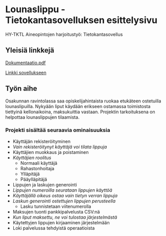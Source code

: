 # Lounaslippu - Tietokantasovelluksen esittelysivu

HY-TKTL Aineopintojen harjoitustyö: Tietokantasovellus

## Yleisiä linkkejä


[Dokumentaatio.pdf](doc/dokumentaatio.pdf)

[Linkki sovellukseen](http://ppkostam.users.cs.helsinki.fi/lounaslippu/)


## Työn aihe

Osakunnan ravintolassa saa opiskelijahintaista ruokaa etukäteen ostetuilla lounaslipuilla.
Nykyään liput käydään erikseen ostamassa toimistosta tiettyinä kellonaikoina, maksukuittia vastaan.
Projektin tarkoituksena on helpottaa lounaslippujen tilaamista.

### Projekti sisältää seuraavia ominaisuuksia

- Käyttäjän rekisteröityminen
 - *Vain rekisteröitynyt käyttäjä voi tilata lippuja*
- Käyttäjien muokkaus ja poistaminen
 - *Käyttäjien roolitus*
    - Normaali käyttäjä
    - Rahastonhoitaja
    - Ylläpitäjä
    - Pääylläpitäjä
- Lippujen ja laskujen generointi
 - *Lippujen numeroilla seurataan lippujen käyttöä*
 - *Käyttäjällä oikeus ostaa vain tietyn verran lippuja*
 - *Laskun generointi ostettujen lippujen perusteella*
   - Lasku tunnistetaan viitenumerolla
- Maksujen tuonti pankkipalvelusta CSV:nä
 - *Kun liput maksettu, ne voi tulostaa järjestelmästä*
- Käytettyjen lippujen kirjaaminen järjestelmään
- Loki palvelussa tehdyistä operaatioista
